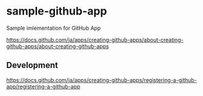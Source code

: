 # sample-github-app
Sample imlementation for GitHub App

https://docs.github.com/ja/apps/creating-github-apps/about-creating-github-apps/about-creating-github-apps

## Development
https://docs.github.com/ja/apps/creating-github-apps/registering-a-github-app/registering-a-github-app


